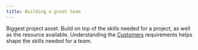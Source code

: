 ```yaml
---
title: Building a great team
---
```

Biggest project asset. 
Build on top of the skills needed for a project, as well as the resource available.
Understanding the [Customers](danielesalvatore/project-management/foundations-of-project-management/actors/customers.md) requirements helps shape the skills needed for a team.